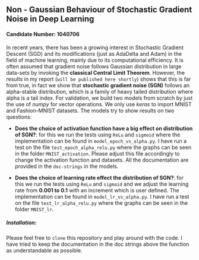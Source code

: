 ## Non - Gaussian Behaviour of Stochastic Gradient Noise in Deep Learning

#### Candidate Number: 1040706

In recent years, there has been a growing interest in Stochastic Gradient Descent
(SGD) and its modifications (just as AdaDelta and Adam) in the field of machine learning, mainly due to its
computational efficiency. It is often assumed that gradient noise follows Gaussian
distribution in large data-sets by invoking the __classical Central Limit Theorem__.
However, the results in my report (`will be published here shortly`) shows that this is far from true, in fact we show that
__stochastic gradient noise (SGN)__ follows an alpha-stable distribution, which is a family
of heavy tailed distribution where alpha is a tail index. For validation, we build two models from scratch by just the use of *numpy* for vector operations. We only use *keras* to import MNIST and Fashion-MNIST datasets. The models try to show results on two questions: 

* __Does the choice of activation function have a big effect on distribution of SGN?__: for this we run the tests using `ReLu` and `sigmoid` where the implementation can be found in `model_epoch_vs_alpha.py`. I have run a test on the file `test_epoch_alpha_relu.py` where the graphs can be seen in the folder `MNIST_activation`. Please adjust this file accordingly to change the activation function and datasets. All the documentation are provided in the `doc-strings` in the models. 

* __Does the choice of learning rate effect the distribution of SGN?__: for this we run the tests using `ReLu` and `sigmoid` and we adjust the learning rate from __0.001 to 0.1__ with an increment which is user defined. The implementation can be found in `model_lr_vs_alpha.py`. I have run a test on the file `test_lr_alpha_relu.py` where the graphs can be seen in the folder `MNIST_lr`. 

##### Installation: 

Please feel free to `clone` this repository and play around with the code. I have tried to keep the documentation in the doc strings above the function as understandable as possible.
